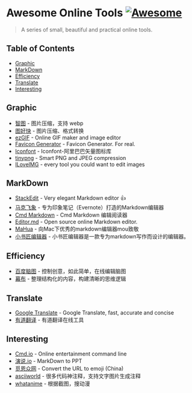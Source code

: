 # Awesome Online Tools [![Awesome](https://cdn.rawgit.com/Bakumon/awesome-online-tools/master/media/bage.svg)](https://github.com/Bakumon/awesome-online-tools)

>A series of small, beautiful and practical online tools.

## Table of Contents

- [Graphic](#graphic)
- [MarkDown](#markdown)
- [Efficiency](#efficiency)
- [Translate](#translate)
- [Interesting](#interesting)


## Graphic

- [智图](https://zhitu.isux.us/) - 图片压缩，支持 webp
- [图好快](http://www.tuhaokuai.com/) - 图片压缩、格式转换
- [ezGIF](http://ezgif.com/) - Online GIF maker and image editor
- [Favicon Generator](http://realfavicongenerator.net/) - Favicon Generator. For real.
- [Iconfont](http://www.iconfont.cn/) - Iconfont-阿里巴巴矢量图标库
- [tinypng](https://tinypng.com/) - Smart PNG and JPEG compression
- [ILoveIMG](http://www.iloveimg.com/) - every tool you could want to edit images

## MarkDown

- [StackEdit](https://stackedit.io/) - Very elegant Markdown editor 👍 
- [马克飞象](https://maxiang.io/) - 专为印象笔记（Evernote）打造的Markdown编辑器
- [Cmd Markdown](https://www.zybuluo.com/mdeditor) - Cmd Markdown 编辑阅读器
- [Editor.md](https://pandao.github.io/editor.md/) - Open source online Markdown editor.
- [MaHua](http://mahua.jser.me/) - 向Mac下优秀的markdown编辑器mou致敬
- [小书匠编辑器](http://markdown.xiaoshujiang.com/) - 小书匠编辑器是一款专为markdown写作而设计的编辑器。

## Efficiency

- [百度脑图](http://naotu.baidu.com/) - 控制创意，如此简单，在线编辑脑图
- [幕布](https://mubu.com/) - 整理结构化的内容，构建清晰的思维逻辑

## Translate

- [Google Translate](https://translate.google.cn/) - Google Translate, fast, accurate and concise
- [有道翻译](http://fanyi.youdao.com/) - 有道翻译在线工具

## Interesting

- [Cmd.io](http://cmd.to/) - Online entertainment command line
- [演说.io](http://yanshuo.io/) - MarkDown to PPT
- [觅恩众网](https://e.mezw.com/) - Convert the URL to emoji (China)
- [asciiworld](http://www.asciiworld.com/) - 很多代码神注释，支持文字图片生成注释
- [whatanime](https://whatanime.ga/) - 根据截图，搜动漫
